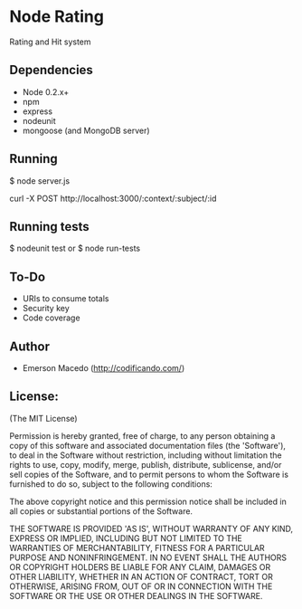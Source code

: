 Node Rating
===========
Rating and Hit system

Dependencies
------------

* Node 0.2.x+
* npm
* express
* nodeunit
* mongoose (and MongoDB server)

Running
-------
$ node server.js

curl -X POST http://localhost:3000/:context/:subject/:id

Running tests
-------------
$ nodeunit test
or
$ node run-tests

To-Do
-----
* URIs to consume totals
* Security key
* Code coverage

Author
------

* Emerson Macedo (<http://codificando.com/>)

License:
--------

(The MIT License)

Permission is hereby granted, free of charge, to any person obtaining
a copy of this software and associated documentation files (the
'Software'), to deal in the Software without restriction, including
without limitation the rights to use, copy, modify, merge, publish,
distribute, sublicense, and/or sell copies of the Software, and to
permit persons to whom the Software is furnished to do so, subject to
the following conditions:

The above copyright notice and this permission notice shall be
included in all copies or substantial portions of the Software.

THE SOFTWARE IS PROVIDED 'AS IS', WITHOUT WARRANTY OF ANY KIND,
EXPRESS OR IMPLIED, INCLUDING BUT NOT LIMITED TO THE WARRANTIES OF
MERCHANTABILITY, FITNESS FOR A PARTICULAR PURPOSE AND NONINFRINGEMENT.
IN NO EVENT SHALL THE AUTHORS OR COPYRIGHT HOLDERS BE LIABLE FOR ANY
CLAIM, DAMAGES OR OTHER LIABILITY, WHETHER IN AN ACTION OF CONTRACT,
TORT OR OTHERWISE, ARISING FROM, OUT OF OR IN CONNECTION WITH THE
SOFTWARE OR THE USE OR OTHER DEALINGS IN THE SOFTWARE.
